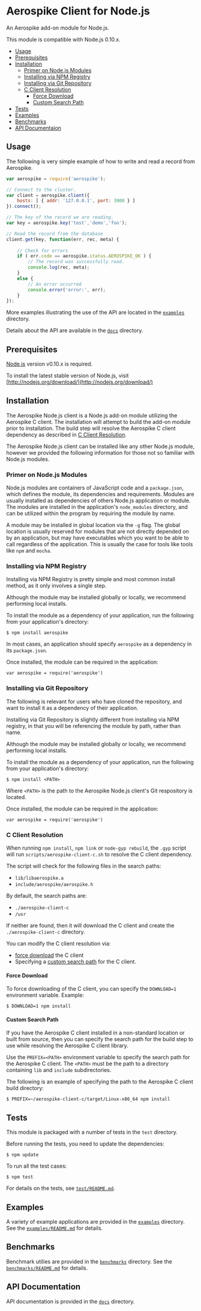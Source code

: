 # Aerospike Client for Node.js

An Aerospike add-on module for Node.js.

This module is compatible with Node.js 0.10.x. 

- [Usage](#Usage)
- [Prerequisites](#Prerequisites)
- [Installation](#Installation)
  - [Primer on Node.js Modules](#Primer-on-Node.js-Modules)
  - [Installing via NPM Registry](#Installing-via-NPM-Registry)
  - [Installing via Git Repository](#Installing-via-Git-Repository)
  - [C Client Resolution](#C-Client-Resolution)
    - [Force Download](#Force-Download)
    - [Custom Search Path](#Custom-Search-Path)
- [Tests](#Tests)
- [Examples](#Examples)
- [Benchmarks](#Benchmarks)
- [API Documentaion](#API-Documentation)

<a name="Usage"></a>
## Usage

The following is very simple example of how to write and read a record from Aerospike. 

```js
var aerospike = require('aerospike');

// Connect to the cluster.
var client = aerospike.client({
    hosts: [ { addr: '127.0.0.1', port: 3000 } ]
}).connect();

// The key of the record we are reading.
var key = aerospike.key('test','demo','foo');

// Read the record from the database
client.get(key, function(err, rec, meta) {
    
    // Check for errors
    if ( err.code == aerospike.status.AEROSPIKE_OK ) {
    	// The record was successfully read.
    	console.log(rec, meta);
    }
    else {
        // An error occurred
        console.error('error:', err);
    }
});
```

More examples illustrating the use of the API are located in the 
[`examples`](examples) directory. 

Details about the API are available in the [`docs`](docs) directory.

<a name="Prerequisites"></a>
## Prerequisites

[Node.js](http://nodejs.org) version v0.10.x is required. 

To install the latest stable version of Node.js, visit 
[http://nodejs.org/download/](http://nodejs.org/download/)

<a name="Installation"></a>
## Installation

The Aerospike Node.js client is a Node.js add-on module utilizing the Aerospike 
C client. The installation will attempt to build the add-on module prior to 
installation. The build step will resolve the Aerospike C client dependency as 
described in [C Client Resolution](#C-Client-Resolution).

The Aerospike Node.js client can be installed like any other Node.js module, however
we provided the following information for those not so familiar with Node.js modules. 

<a name="Primer-on-Node.js-Modules"></a>
### Primer on Node.js Modules

Node.js modules are containers of JavaScript code and a `package.json`, which defines
the module, its dependencies and requirements. Modules are usually installed as 
dependencies of others Node.js application or module. The modules are installed in 
the application's `node_modules` directory, and can be utilized within the program 
by requiring the module by name. 

A module may be installed in global location via the `-g` flag. The global location
is usually reserved for modules that are not directly depended on by an application,
but may have executables which you want to be able to call regardless of the 
application. This is usually the case for tools like tools like `npm` and `mocha`.

<a name="Installing-via-NPM-Registry"></a>
### Installing via NPM Registry

Installing via NPM Registry is pretty simple and most common install method, as 
it only involves a single step.

Although the module may be installed globally or locally, we recommend performing 
local installs.

To install the module as a dependency of your application, run the following 
from your application's directory:

	$ npm install aerospike

In most cases, an application should specify `aerospike` as a dependency in 
its `package.json`.

Once installed, the module can be required in the application:

	var aerospike = require('aerospike')

<a name="Installing-via-Git-Repository"></a>
### Installing via Git Repository

The following is relevant for users who have cloned the repository, and want 
to install it as a dependency of their application.

Installing via Git Repository is slightly different from installing via NPM 
registry, in that you will be referencing the module by path, rather than name.

Although the module may be installed globally or locally, we recommend performing 
local installs.

To install the module as a dependency of your application, run the following 
from your application's directory:

	$ npm install <PATH>

Where `<PATH>` is the path to the Aerospike Node.js client's Git respository is 
located. 

Once installed, the module can be required in the application:

	var aerospike = require('aerospike')


<a name="C-Client-Resolution"></a>
### C Client Resolution

When running `npm install`, `npm link` or `node-gyp rebuild`, the `.gyp`
script will run `scripts/aerospike-client-c.sh` to resolve the C client 
dependency.

The script will check for the following files in the search paths:

- `lib/libaerospike.a`
- `include/aerospike/aerospike.h`

By default, the search paths are:

- `./aerospike-client-c`
- `/usr`

If neither are found, then it will download the C client and create the 
`./aerospike-client-c` directory.

You can modify the C client resolution via:

- [force download](#Force-Download) the C client
- Specifying a [custom search path](#Custom-Search-Path) for the C client.

<a name="Force-Download"></a>
#### Force Download

To force downloading of the C client, you can specify the `DOWNLOAD=1` 
environment variable. Example:

    $ DOWNLOAD=1 npm install

<a name="Custom-Search-Path"></a>
#### Custom Search Path 

If you have the Aerospike C client installed in a non-standard location or 
built from source, then you can specify the search path for the build step to
use while resolving the Aerospike C client library.

Use the `PREFIX=<PATH>` environment variable to specify the search path for the
Aerospike C client. The `<PATH>` must be the path to a directory containing 
`lib` and `include` subdirectories. 

The following is an example of specifying the path to the Aerospike C client 
build directory:

    $ PREFIX=~/aerospike-client-c/target/Linux-x86_64 npm install

<a name="Tests"></a>
## Tests

This module is packaged with a number of tests in the `test` directory.

Before running the tests, you need to update the dependencies:

    $ npm update

To run all the test cases:

    $ npm test

For details on the tests, see [`test/README.md`](test/README.md).


<a name="Examples"></a>
## Examples

A variety of example applications are provided in the [`examples`](examples) directory. 
See the [`examples/README.md`](examples/README.md) for details.

<a name="Benchmarks"></a>
## Benchmarks

Benchmark utilies are provided in the [`benchmarks`](benchmarks) directory. 
See the [`benchmarks/README.md`](benchmarks/README.md) for details.

<a name="API-Documentation"></a>
## API Documentation

API documentation is provided in the [`docs`](docs/README.md) directory.
